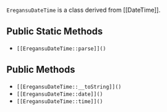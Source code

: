 `EregansuDateTime` is a class derived from [[DateTime]].

## Public Static Methods

* `[[EregansuDateTime::parse]]()`

## Public Methods

* `[[EregansuDateTime::__toString]]()`
* `[[EregansuDateTime::date]]()`
* `[[EregansuDateTime::time]]()`

